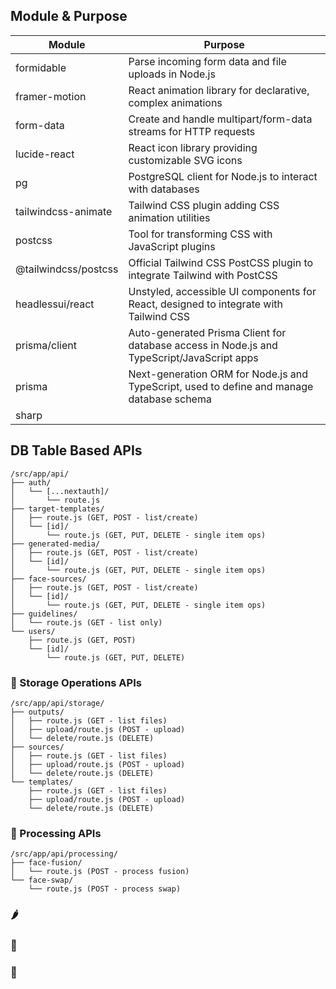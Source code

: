 ## Module & Purpose

| Module              | Purpose                                                                                      |
|---------------------|----------------------------------------------------------------------------------------------|
| formidable          | Parse incoming form data and file uploads in Node.js                                        |
| framer-motion       | React animation library for declarative, complex animations                                 |
| form-data           | Create and handle multipart/form-data streams for HTTP requests                             |
| lucide-react        | React icon library providing customizable SVG icons                                        |
| pg                  | PostgreSQL client for Node.js to interact with databases                                   |
| tailwindcss-animate | Tailwind CSS plugin adding CSS animation utilities                                         |
| postcss             | Tool for transforming CSS with JavaScript plugins                                          |
| @tailwindcss/postcss| Official Tailwind CSS PostCSS plugin to integrate Tailwind with PostCSS                    |
| headlessui/react    | Unstyled, accessible UI components for React, designed to integrate with Tailwind CSS      |
| prisma/client       | Auto-generated Prisma Client for database access in Node.js and TypeScript/JavaScript apps |
| prisma              | Next-generation ORM for Node.js and TypeScript, used to define and manage database schema  |
| sharp | |


## DB Table Based APIs

```tree
/src/app/api/
├── auth/
│   └── [...nextauth]/
│       └── route.js
├── target-templates/
│   ├── route.js (GET, POST - list/create)
│   └── [id]/
│       └── route.js (GET, PUT, DELETE - single item ops)
├── generated-media/
│   ├── route.js (GET, POST - list/create)
│   └── [id]/
│       └── route.js (GET, PUT, DELETE - single item ops)
├── face-sources/
│   ├── route.js (GET, POST - list/create)
│   └── [id]/
│       └── route.js (GET, PUT, DELETE - single item ops)
├── guidelines/
│   └── route.js (GET - list only)
└── users/
    ├── route.js (GET, POST)
    └── [id]/
        └── route.js (GET, PUT, DELETE)
```

### 🥬 Storage Operations APIs

```tree
/src/app/api/storage/
├── outputs/
│   ├── route.js (GET - list files)
│   ├── upload/route.js (POST - upload)
│   └── delete/route.js (DELETE)
├── sources/
│   ├── route.js (GET - list files)
│   ├── upload/route.js (POST - upload)
│   └── delete/route.js (DELETE)
└── templates/
    ├── route.js (GET - list files)
    ├── upload/route.js (POST - upload)
    └── delete/route.js (DELETE)
```

### 🥒 Processing APIs

```tree
/src/app/api/processing/
├── face-fusion/
│   └── route.js (POST - process fusion)
└── face-swap/
    └── route.js (POST - process swap)
```


### 🌶  

### 🌽 

### 🥕 